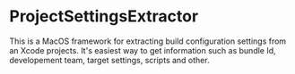 # ProjectSettingsExtractor
This is a MacOS framework for extracting build configuration settings from an Xcode projects.
It's easiest way to get information such as bundle Id, developement team, target settings, scripts and other.
